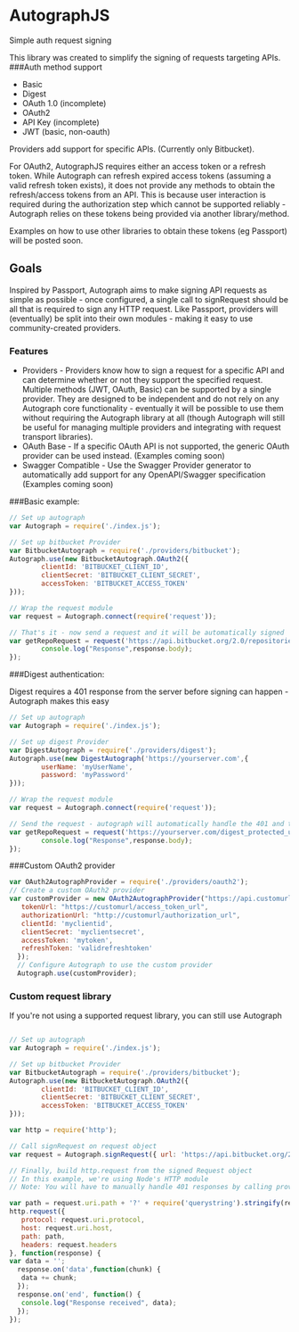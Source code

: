 # AutographJS
Simple auth request signing

This library was created to simplify the signing of requests targeting APIs. 
###Auth method support
* Basic 
* Digest
* OAuth 1.0 (incomplete)
* OAuth2
* API Key (incomplete)
* JWT (basic, non-oauth)

Providers add support for specific APIs. (Currently only Bitbucket).

For OAuth2, AutographJS requires either an access token or a refresh token. 
While Autograph can refresh expired access tokens (assuming a valid refresh token exists), it does not provide any methods to obtain the refresh/access tokens from an API.
This is because user interaction is required during the authorization step which cannot be supported reliably - Autograph relies on these tokens being provided via another library/method. 

Examples on how to use other libraries  to obtain these tokens (eg Passport) will be posted soon.

## Goals

 Inspired by Passport, Autograph aims to make signing API requests as simple as possible - once configured, a single call to signRequest should be all that is required to sign any HTTP request. Like Passport, providers will (eventually) be split into their own modules - making it easy to use community-created providers. 

### Features
* Providers - Providers know how to sign a request for a specific API and can determine whether or not they support the specified request. Multiple methods (JWT, OAuth, Basic) can be supported by a single provider. They are designed to be independent and do not rely on any Autograph core functionality - eventually it will be possible to use them without requiring the Autograph library at all (though Autograph will still be useful for managing multiple providers and integrating with request transport libraries). 
* OAuth Base - If a specific OAuth API is not supported, the generic OAuth provider can be used instead. (Examples coming soon)
* Swagger Compatible - Use the Swagger Provider generator to automatically add support for any OpenAPI/Swagger specification (Examples coming soon)

###Basic example:

```js
// Set up autograph
var Autograph = require('./index.js');

// Set up bitbucket Provider
var BitbucketAutograph = require('./providers/bitbucket');
Autograph.use(new BitbucketAutograph.OAuth2({
        clientId: 'BITBUCKET_CLIENT_ID',
        clientSecret: 'BITBUCKET_CLIENT_SECRET',
        accessToken: 'BITBUCKET_ACCESS_TOKEN'
}));

// Wrap the request module 
var request = Autograph.connect(require('request'));

// That's it - now send a request and it will be automatically signed
var getRepoRequest = request('https://api.bitbucket.org/2.0/repositories/username',function(error, response) {
        console.log("Response",response.body);
});

```

###Digest authentication:

Digest requires a 401 response from the server before signing can happen - Autograph makes this easy

```js
// Set up autograph
var Autograph = require('./index.js');

// Set up digest Provider
var DigestAutograph = require('./providers/digest');
Autograph.use(new DigestAutograph('https://yourserver.com',{
        userName: 'myUserName',
        password: 'myPassword'
}));

// Wrap the request module 
var request = Autograph.connect(require('request'));

// Send the request - autograph will automatically handle the 401 and then sign the request
var getRepoRequest = request('https://yourserver.com/digest_protected_url',function(error, response) {
        console.log("Response",response.body);
});

```

###Custom OAuth2 provider
```js
var OAuth2AutographProvider = require('./providers/oauth2');
// Create a custom OAuth2 provider
var customProvider = new OAuth2AutographProvider("https://api.customurl/v2",{
   tokenUrl: "https://customurl/access_token_url",
   authorizationUrl: "http://customurl/authorization_url",
   clientId: 'myclientid',
   clientSecret: 'myclientsecret',
   accessToken: 'mytoken',
   refreshToken: 'validrefreshtoken'
  });
  // Configure Autograph to use the custom provider
  Autograph.use(customProvider); 
```


### Custom request library
If you're not using a supported request library, you can still use Autograph
```js

// Set up autograph
var Autograph = require('./index.js');

// Set up bitbucket Provider
var BitbucketAutograph = require('./providers/bitbucket');
Autograph.use(new BitbucketAutograph.OAuth2({
        clientId: 'BITBUCKET_CLIENT_ID',
        clientSecret: 'BITBUCKET_CLIENT_SECRET',
        accessToken: 'BITBUCKET_ACCESS_TOKEN'
}));

var http = require('http');

// Call signRequest on request object 
var request = Autograph.signRequest({ url: 'https://api.bitbucket.org/2.0/repositories/username' });

// Finally, build http.request from the signed Request object
// In this example, we're using Node's HTTP module
// Note: You will have to manually handle 401 responses by calling provider.handle401(response, request). Not all providers support handle401, so you'll need to check it exists.

var path = request.uri.path + '?' + require('querystring').stringify(request.qs);
http.request({ 
   protocol: request.uri.protocol, 
   host: request.uri.host, 
   path: path,
   headers: request.headers
}, function(response) { 
var data = '';
  response.on('data',function(chunk) { 
   data += chunk;
  });
  response.on('end', function() { 
   console.log("Response received", data);
  });
});

